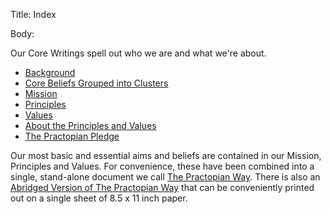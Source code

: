 Title: Index

Body:

Our Core Writings spell out who we are and what we're about.

* [Background](background.html)
* [Core Beliefs Grouped into Clusters](core-clusters.html)
* [Mission](mission.html)
* [Principles](principles.html)
* [Values](values.html)
* [About the Principles and Values](about-the-principles-and-values.html)
* [The Practopian Pledge](pledge.html)

Our most basic and essential aims and beliefs are contained in our Mission, Principles and Values. For convenience, these have been combined into a single, stand-alone document we call [The Practopian Way](../way/the-practopian-way.html). There is also an [Abridged Version of The Practopian Way](../way/abridged-way.html) that can be conveniently printed out on a single sheet of 8.5 x 11 inch paper. 
